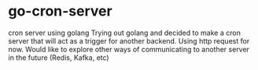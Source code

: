 # go-cron-server
cron server using golang
Trying out golang and decided to make a cron server that will act as a trigger for another backend. Using http request for now. Would like to explore other ways of communicating to another server in the future (Redis, Kafka, etc)
